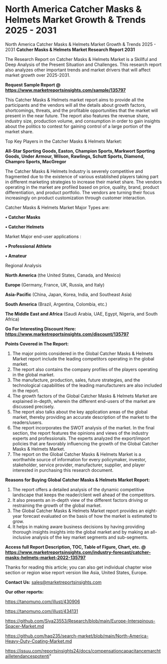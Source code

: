 # North America Catcher Masks & Helmets Market Growth & Trends 2025 - 2031
North America Catcher Masks & Helmets Market Growth & Trends 2025 - 2031
<strong>Catcher Masks & Helmets Market Research Report 2031</strong>

The Research Report on Catcher Masks & Helmets Market is a Skillful and Deep Analysis of the Present Situation and Challenges. This research report also analyzes other important trends and market drivers that will affect market growth over 2025-2031.

<strong>Request Sample Report @ <a href=https://www.marketreportsinsights.com/sample/135797>https://www.marketreportsinsights.com/sample/135797</a></strong>

This Catcher Masks & Helmets market report aims to provide all the participants and the vendors will all the details about growth factors, shortcomings, threats, and the profitable opportunities that the market will present in the near future. The report also features the revenue share, industry size, production volume, and consumption in order to gain insights about the politics to contest for gaining control of a large portion of the market share.

Top Key Players in the Catcher Masks & Helmets Market:

<strong>All-Star Sporting Goods, Easton, Champion Sports, Markwort Sporting Goods, Under Armour, Wilson, Rawlings, Schutt Sports, Diamond, Champro Sports, MacGregor</strong>

The Catcher Masks & Helmets Industry is severely competitive and fragmented due to the existence of various established players taking part in different marketing strategies to increase their market share. The vendors operating in the market are profiled based on price, quality, brand, product differentiation, and product portfolio. The vendors are turning their focus increasingly on product customization through customer interaction.

Catcher Masks & Helmets Market Major Types are:

<strong>• Catcher Masks

• Catcher Helmets</strong>

Market Major end-user applications :

<strong>• Professional Athlete

• Amateur</strong>

Regional Analysis

</u><strong><b>North America</b></strong> (the United States, Canada, and Mexico)

<strong><b>Europe </b></strong>(Germany, France, UK, Russia, and Italy)

<strong><b>Asia-Pacific</b></strong> (China, Japan, Korea, India, and Southeast Asia)

<strong><b>South America</b></strong> (Brazil, Argentina, Colombia, etc.)

<strong><b>The Middle East and Africa</b></strong> (Saudi Arabia, UAE, Egypt, Nigeria, and South Africa)

<strong>Go For Interesting Discount Here: <a href=https://www.marketreportsinsights.com/discount/135797>https://www.marketreportsinsights.com/discount/135797</a></strong>

<strong>Points Covered in The Report:</strong>
<ol>
  <li>The major points considered in the Global Catcher Masks & Helmets Market report include the leading competitors operating in the global market.</li>
  <li>The report also contains the company profiles of the players operating in the global market.</li>
  <li>The manufacture, production, sales, future strategies, and the technological capabilities of the leading manufacturers are also included in the report.</li>
  <li>The growth factors of the Global Catcher Masks & Helmets Market are explained in-depth, wherein the different end-users of the market are discussed precisely.</li>
  <li>The report also talks about the key application areas of the global market, thereby providing an accurate description of the market to the readers/users.</li>
  <li>The report incorporates the SWOT analysis of the market. In the final section, the report features the opinions and views of the industry experts and professionals. The experts analyzed the export/import policies that are favorably influencing the growth of the Global Catcher Masks & Helmets Market.</li>
  <li>The report on the Global Catcher Masks & Helmets Market is a worthwhile source of information for every policymaker, investor, stakeholder, service provider, manufacturer, supplier, and player interested in purchasing this research document.</li>
</ol>
<strong>Reasons for Buying Global Catcher Masks & Helmets Market Report:</strong>

<ol>
  <li>The report offers a detailed analysis of the dynamic competitive landscape that keeps the reader/client well ahead of the competitors.</li>
  <li>It also presents an in-depth view of the different factors driving or restraining the growth of the global market.</li>
  <li>The Global Catcher Masks & Helmets Market report provides an eight-year forecast evaluated on the basis of how the market is estimated to grow.</li>
  <li>It helps in making aware business decisions by having providing thorough insights insights into the global market and by making an all-inclusive analysis of the key market segments and sub-segments.</li>
</ol>
<strong>Access full Report Description, TOC, Table of Figure, Chart, etc. @ <a href=https://www.marketreportsinsights.com/industry-forecast/catcher-masks-helmets-market-2022-135797>https://www.marketreportsinsights.com/industry-forecast/catcher-masks-helmets-market-2022-135797</a></strong>


Thanks for reading this article; you can also get individual chapter wise section or region wise report version like Asia, United States, Europe.

<strong>Contact Us:</strong>
sales@marketreportsinsights.com

<strong>Our other reports:</strong>

<a href=https://tanomuno.com/illust/430906>https://tanomuno.com/illust/430906</a>

<a href=https://tanomuno.com/illust/434131>https://tanomuno.com/illust/434131</a>

<a href=https://github.com/Siya23553/Research/blob/main/Europe-Interspinous-Spacer-Market.md>https://github.com/Siya23553/Research/blob/main/Europe-Interspinous-Spacer-Market.md</a>

<a href=https://github.com/haq235/search-market/blob/main/North-America-Heavy-Duty-Coating-Market.md>https://github.com/haq235/search-market/blob/main/North-America-Heavy-Duty-Coating-Market.md</a>

<a href=https://issuu.com/reportsinsights24/docs/compensationcapacitancemarchtailletendancespotenti>https://issuu.com/reportsinsights24/docs/compensationcapacitancemarchtailletendancespotenti</a>"
